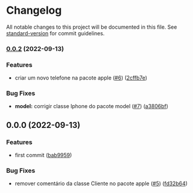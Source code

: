# Changelog

All notable changes to this project will be documented in this file. See [standard-version](https://github.com/conventional-changelog/standard-version) for commit guidelines.

### [0.0.2](https://github.com/danielso2007/testeStandardVersion/compare/v0.0.0...v0.0.2) (2022-09-13)


### Features

* criar um novo telefone na pacote apple ([#6](https://github.com/danielso2007/testeStandardVersion/issues/6)) ([2cffb7e](https://github.com/danielso2007/testeStandardVersion/commit/2cffb7e051cecb2498c87607283290bc2f8abbb4))


### Bug Fixes

* **model:** corrigir classe Iphone do pacote model ([#7](https://github.com/danielso2007/testeStandardVersion/issues/7)) ([a3806bf](https://github.com/danielso2007/testeStandardVersion/commit/a3806bfb8017c80174f7beee83428f1c078bf374))

## 0.0.0 (2022-09-13)


### Features

* first commit ([bab9959](https://github.com/danielso2007/testeStandardVersion/commit/bab99591bb0661518c6861383d856a6159aaed96))


### Bug Fixes

* remover comentário da classe Cliente no pacote apple ([#5](https://github.com/danielso2007/testeStandardVersion/issues/5)) ([fd32b64](https://github.com/danielso2007/testeStandardVersion/commit/fd32b6491f891f993461dbe1638fa343259d1da7))
